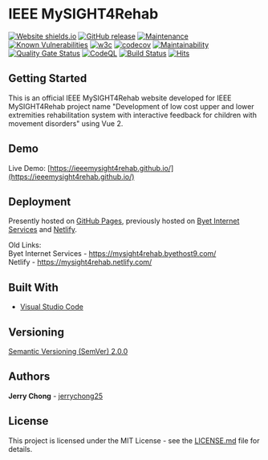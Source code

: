 # IEEE MySIGHT4Rehab

[![Website shields.io](https://img.shields.io/website-up-down-green-red/http/shields.io.svg)](https://ieeemysight4rehab.github.io/)
[![GitHub release](https://img.shields.io/github/release/ieeemysight4rehab/ieeemysight4rehab.github.io.svg)](https://gitHub.com/ieeemysight4rehab/ieeemysight4rehab.github.io/releases/)
[![Maintenance](https://img.shields.io/badge/Maintained%3F-yes-green.svg)](https://github.com/ieeemysight4rehab/ieeemysight4rehab.github.io/graphs/commit-activity)
[![Known Vulnerabilities](https://snyk.io/test/github/ieeemysight4rehab/ieeemysight4rehab.github.io/badge.svg)](https://snyk.io/test/github/ieeemysight4rehab/ieeemysight4rehab.github.io)
[![w3c](https://img.shields.io/w3c-validation/default?targetUrl=https%3A%2F%2Fieeemysight4rehab.github.io%2F)](https://ieeemysight4rehab.github.io/)
[![codecov](https://codecov.io/gh/ieeemysight4rehab/ieeemysight4rehab.github.io/branch/staging/graph/badge.svg)](https://codecov.io/gh/ieeemysight4rehab/ieeemysight4rehab.github.io)
[![Maintainability](https://api.codeclimate.com/v1/badges/cc92559a43fc1cf1d9a8/maintainability)](https://codeclimate.com/github/ieeemysight4rehab/ieeemysight4rehab.github.io/maintainability)
[![Quality Gate Status](https://sonarcloud.io/api/project_badges/measure?project=ieeemysight4rehab_ieeemysight4rehab.github.io&metric=alert_status)](https://sonarcloud.io/dashboard?id=ieeemysight4rehab_ieeemysight4rehab.github.io)
[![CodeQL](https://github.com/ieeemysight4rehab/ieeemysight4rehab.github.io/workflows/CodeQL/badge.svg)](https://github.com/ieeemysight4rehab/ieeemysight4rehab.github.io/actions?query=workflow%3ACodeQL)
[![Build Status](https://travis-ci.org/ieeemysight4rehab/ieeemysight4rehab.github.io.svg?branch=staging)](https://travis-ci.org/ieeemysight4rehab/ieeemysight4rehab.github.io)
[![Hits](https://hits.seeyoufarm.com/api/count/incr/badge.svg?url=https%3A%2F%2Fgithub.com%2Fieeemysight4rehab%2Fieeemysight4rehab.github.io&count_bg=%2379C83D&title_bg=%23555555&icon=&icon_color=%23E7E7E7&title=hits&edge_flat=false)](https://hits.seeyoufarm.com)

## Getting Started

This is an official IEEE MySIGHT4Rehab website developed for IEEE MySIGHT4Rehab project name "Development of low cost upper and lower extremities rehabilitation system with interactive feedback for children with movement disorders" using Vue 2.

## Demo

Live Demo: [https://ieeemysight4rehab.github.io/](https://ieeemysight4rehab.github.io/)

## Deployment

Presently hosted on [GitHub Pages](https://pages.github.com/), previously hosted on [Byet Internet Services](https://byet.host/) and [Netlify](https://www.netlify.com/).

Old Links: <br/>
Byet Internet Services - https://mysight4rehab.byethost9.com/ <br/>
Netlify - https://mysight4rehab.netlify.com/ <br/>

## Built With

* [Visual Studio Code](https://code.visualstudio.com/)

## Versioning

[Semantic Versioning (SemVer) 2.0.0](http://semver.org/)

## Authors

**Jerry Chong** - [jerrychong25](https://github.com/jerrychong25)

## License

This project is licensed under the MIT License - see the [LICENSE.md](LICENSE.md) file for details.
